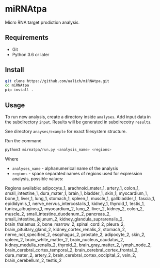 # miRNAtpa
Micro RNA target prodiction analysis.

## Requirements

* Git
* Python 3.6 or later

## Install

```bash
git clone https://github.com/ualich/miRNAtpa.git
cd miRNAtpa
pip install .
```

## Usage

To run new analysis, create a directory inside `analyses`. Add input data in the subdirectory `input`. Results will be generated in subdirecotry `results`.

See directory `anayses/example` for exact filesystem structure.

Run the command

```bash
python3 mirnatpa/run.py <analysis_name> <regions>
```

Where

* `analyses_name` - alphanumerical name of the analysis
* `regions` - space separated names of regions used for expression analysis, possible values: 

Regions available: adipocyte_1, arachnoid_mater_1, artery_1, colon_1, small_intestine_1, dura_mater_1, brain_1, bladder_1, skin_1, myocardium_1, bone_1, liver_1, lung_1, stomach_1, spleen_1, muscle_1, gallbladder_1, fascia_1, epididymis_1, nerve_nervus_intercostalis_1, kidney_1, thyroid_1, testis_1, tunica_albuginea_1, myocardium_2, lung_2, liver_2, kidney_2, colon_2, muscle_2, small_intestine_duodenum_2, pancreas_2, small_intestine_jejunum_2, kidney_glandula_suprarenalis_2, brain_thalamus_2, bone_marrow_2, spinal_cord_2, pleura_2, brain_pituitary_gland_2, kidney_cortex_renalis_2, stomach_2, nerve_not_specified_2, esophagus_2, prostate_2, adipocyte_2, skin_2, spleen_2, brain_white_matter_2, brain_nucleus_caudatus_2, kidney_medulla_renalis_2, thyroid_2, brain_gray_matter_2, lymph_node_2, brain_cerebral_cortex_temporal_2, brain_cerebral_cortex_frontal_2, dura_mater_2, artery_2, brain_cerebral_cortex_occipital_2, vein_2, brain_cerebellum_2, testis_2
